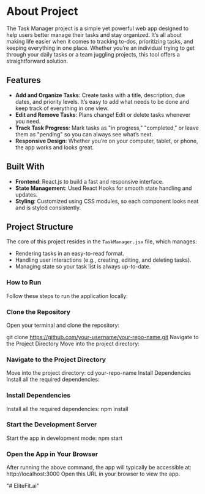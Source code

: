 # About Project
The Task Manager project is a simple yet powerful web app designed to help users better manage their tasks and stay organized. It’s all about making life easier when it comes to tracking to-dos, prioritizing tasks, and keeping everything in one place. Whether you’re an individual trying to get through your daily tasks or a team juggling projects, this tool offers a straightforward solution.

## Features
- **Add and Organize Tasks**: Create tasks with a title, description, due dates, and priority levels. It’s easy to add what needs to be done and keep track of everything in one view.
- **Edit and Remove Tasks**: Plans change! Edit or delete tasks whenever you need.
- **Track Task Progress**: Mark tasks as "in progress," "completed," or leave them as "pending" so you can always see what’s next.
- **Responsive Design**: Whether you’re on your computer, tablet, or phone, the app works and looks great.

## Built With
- **Frontend**: React.js to build a fast and responsive interface.
- **State Management**: Used React Hooks for smooth state handling and updates.
- **Styling**: Customized using CSS modules, so each component looks neat and is styled consistently.

## Project Structure
The core of this project resides in the `TaskManager.jsx` file, which manages:
- Rendering tasks in an easy-to-read format.
- Handling user interactions (e.g., creating, editing, and deleting tasks).
- Managing state so your task list is always up-to-date.

### How to Run
Follow these steps to run the application locally:

### Clone the Repository
Open your terminal and clone the repository:

git clone https://github.com/your-username/your-repo-name.git
Navigate to the Project Directory
Move into the project directory:

### Navigate to the Project Directory
Move into the project directory:
cd your-repo-name
Install Dependencies
Install all the required dependencies:

### Install Dependencies
Install all the required dependencies:
npm install


### Start the Development Server
Start the app in development mode:
npm start

### Open the App in Your Browser
After running the above command, the app will typically be accessible at:
http://localhost:3000
Open this URL in your browser to view the app.


"# EliteFit.ai" 


